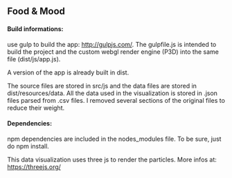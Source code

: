 Food & Mood
----------

#### Build informations: ####

use gulp to build the app: http://gulpjs.com/.
The gulpfile.js is intended to build the project and the custom webgl render engine (P3D) into the same file (dist/js/app.js).

A version of the app is already built in dist.

The source files are stored in src/js and the data files are stored in dist/resources/data. All the data used in the visualization is stored in .json files parsed from .csv files. I removed several sections of the original files to reduce their weight.

#### Dependencies: ####

npm dependencies are included in the nodes_modules file.
To be sure, just do npm install.

This data visualization uses three js to render the particles.
More infos at: https://threejs.org/
